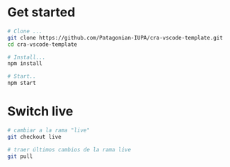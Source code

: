 # Get started

```bash
# Clone ...
git clone https://github.com/Patagonian-IUPA/cra-vscode-template.git
cd cra-vscode-template

# Install...
npm install

# Start..
npm start
```

# Switch live

```bash
# cambiar a la rama "live"
git checkout live

# traer últimos cambios de la rama live
git pull
```
